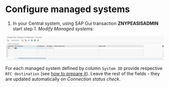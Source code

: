 # Configure managed systems

1. In your Central system, using SAP Gui transaction **ZNYPEASISADMIN** start step *1. Modify Managed systems*:

[![](res/managed-systems.png)](res/managed-systems.png)

For each managed system defined by column `System ID` provide respective `RFC destination` (see [how to prepare it](../../inst/rfc.md)). Leave the rest of the fields - they are updated automatically on *Connection status check*.


